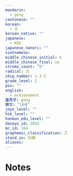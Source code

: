```yaml
---
mandarin:
  - gōng
cantonese: ""
korean:
  - 공
korean_native: ""
japanese:
  - KOU
japanese_nanori: ""
vietnamese:
middle_chinese_initial: k
middle_chinese_final: uŋ
stroke_count: "5"
radical: 力
skip_number: 1-3-2
grade_level: 2
pos: ""
english:
  - achievement
羅馬字: gong
韓文: "\b공"
joyo_level: ""
hsk_level: ""
hanmun_edu_level: ""
danayo_id: 2033
mc_id: 164
graphemic_classification: 工
stand_in: 功績
aliases:
---
```


# Notes
